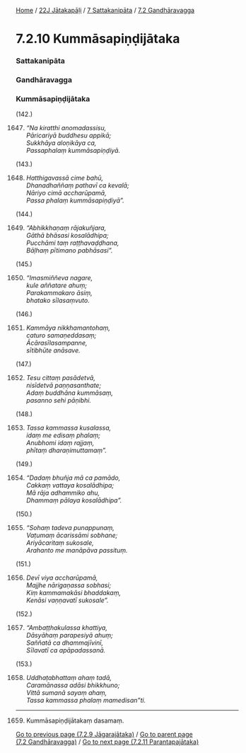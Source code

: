
[Home](/) / [22J Jātakapāḷi](/tipitaka/22J.md) / [7 Sattakanipāta](/tipitaka/22J/7.md) / [7.2 Gandhāravagga](/tipitaka/22J/7/7.2.md)

# 7.2.10 Kummāsapiṇḍijātaka

### Sattakanipāta

### Gandhāravagga

### Kummāsapiṇḍijātaka

(142.)

1647. _“Na kiratthi anomadassisu,_  
_Pāricariyā buddhesu appikā;_  
_Sukkhāya aloṇikāya ca,_  
_Passaphalaṃ kummāsapiṇḍiyā._  


(143.)

1648. _Hatthigavassā cime bahū,_  
_Dhanadhaññaṃ pathavī ca kevalā;_  
_Nāriyo cimā accharūpamā,_  
_Passa phalaṃ kummāsapiṇḍiyā”._  


(144.)

1649. _“Abhikkhaṇaṃ rājakuñjara,_  
_Gāthā bhāsasi kosalādhipa;_  
_Pucchāmi taṃ raṭṭhavaḍḍhana,_  
_Bāḷhaṃ pītimano pabhāsasi”._  


(145.)

1650. _“Imasmiññeva nagare,_  
_kule aññatare ahuṃ;_  
_Parakammakaro āsiṃ,_  
_bhatako sīlasaṃvuto._  


(146.)

1651. _Kammāya nikkhamantohaṃ,_  
_caturo samaṇeddasaṃ;_  
_Ācārasīlasampanne,_  
_sītibhūte anāsave._  


(147.)

1652. _Tesu cittaṃ pasādetvā,_  
_nisīdetvā paṇṇasanthate;_  
_Adaṃ buddhāna kummāsaṃ,_  
_pasanno sehi pāṇibhi._  


(148.)

1653. _Tassa kammassa kusalassa,_  
_idaṃ me edisaṃ phalaṃ;_  
_Anubhomi idaṃ rajjaṃ,_  
_phītaṃ dharaṇimuttamaṃ”._  


(149.)

1654. _“Dadaṃ bhuñja mā ca pamādo,_  
_Cakkaṃ vattaya kosalādhipa;_  
_Mā rāja adhammiko ahu,_  
_Dhammaṃ pālaya kosalādhipa”._  


(150.)

1655. _“Sohaṃ tadeva punappunaṃ,_  
_Vaṭumaṃ ācarissāmi sobhane;_  
_Ariyācaritaṃ sukosale,_  
_Arahanto me manāpāva passituṃ._  


(151.)

1656. _Devī viya accharūpamā,_  
_Majjhe nārigaṇassa sobhasi;_  
_Kiṃ kammamakāsi bhaddakaṃ,_  
_Kenāsi vaṇṇavatī sukosale”._  


(152.)

1657. _“Ambaṭṭhakulassa khattiya,_  
_Dāsyāhaṃ parapesiyā ahuṃ;_  
_Saññatā ca dhammajīvinī,_  
_Sīlavatī ca apāpadassanā._  


(153.)

1658. _Uddhaṭabhattaṃ ahaṃ tadā,_  
_Caramānassa adāsi bhikkhuno;_  
_Vittā sumanā sayaṃ ahaṃ,_  
_Tassa kammassa phalaṃ mamedisan”ti._  


---

1659. Kummāsapiṇḍijātakaṃ dasamaṃ.



[Go to previous page (7.2.9 Jāgarajātaka)](/tipitaka/22J/7/7.2/7.2.9.md) / [Go to parent page (7.2 Gandhāravagga)](/tipitaka/22J/7/7.2.md) / [Go to next page (7.2.11 Parantapajātaka)](/tipitaka/22J/7/7.2/7.2.11.md)


